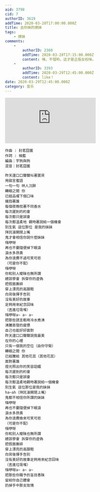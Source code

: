 ```yaml
---
aid: 3798
cid: 7
authorID: 3619
addTime: 2020-03-28T17:00:00.000Z
title: 去你妹的撩妹
tags:
    - 撩妹
comments:
    -
        authorID: 2360
        addTime: 2020-03-28T17:15:00.000Z
        content: 咦，不错哟，这才是正版女权味。
    -
        authorID: 3393
        addTime: 2020-03-29T12:45:00.000Z
        content: like！
date: 2020-03-29T12:45:00.000Z
category: 音乐
---
```


<div class="videowrapper"><iframe src="https://www.youtube.com/embed/2-qNsutDglc" frameborder="0" allow="accelerometer; autoplay; encrypted-media; gyroscope; picture-in-picture" allowfullscreen=""></iframe></div>

    作曲 : 封茗囧菌
    作詞 : 袖藍
    編曲：宇狗與狗
    混音：封茗囧菌
    
    昨天還口口聲聲叫著寶貝
    用甜言蜜語
    一句一句 哄人沉醉
    轉眼之間 你
    已經品嚐下個口味
    擁抱著誰
    每個夜晚枕著不同香水
    每次遲到的約會
    每次都只是誤會
    每次都溫柔地 親吻著說給一個機會
    別生氣 這位那位 是我的妹妹
    拜託滾開閉上嘴
    鬼才會相信你說什麼妹妹
    嗨咿呀
    再也不要隨便掉下眼淚
    淚水多昂貴
    為你浪費不過可笑可悲
    （可是你不配）
    嗨咿呀
    你和別人曖昧也無所謂
    總該學會 拆穿你的虛偽
    把假面撕碎
    穿上漂亮的高跟鞋
    向背後揮手告別
    沒有美好的故事
    足夠用來紀念回味
    （丟進垃圾堆）
    嗨咿呀a~ a~ a~
    把那些謊言都用冷水煮沸
    沸騰蒸發的疲憊
    自己也能好好面對
    昨天還口口聲聲說我最美
    在你的心裡
    只有一個我的空位（由你守衛）
    轉眼之間 你
    已經騰給 其他花蕊（其他花蕊）
    面對著誰
    燈光照出你的笑容諂媚
    每次遲到的約會
    每次都只是誤會
    每次都溫柔地親吻著說給一個機會
    別生氣 這位那位是我的妹妹
    ha~ah（拜託滾開閉上嘴）
    鬼都不相信你所謂的妹妹
    嗨咿呀
    再也不要隨便掉下眼淚
    淚水多昂貴
    為你浪費換來可笑可悲
    （可是你不配）
    嗨咿呀
    你和別人曖昧也無所謂
    總該學會 拆穿你的虛偽
    把假面撕碎
    穿上漂亮的高跟鞋
    向背後揮手告別
    沒有美好的故事足夠用來紀念回味
    （丟進垃圾堆）
    嗨咿呀a~ a~ a~
    把那些你賜予的盲目愚昧
    留給你自己體會
    扔掉手中那支玫瑰
